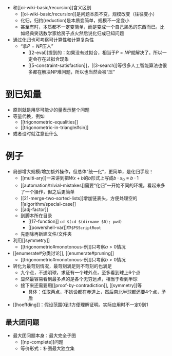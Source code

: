 - 和[[oi-wiki-basic/recursion]]含义区别
  - [[oi-wiki-basic/recursion]]是问题本质不变，规模改变（往往变小）
  - 化归，归约(reduction)是本质变简单，规模不一定变小
  - 甚至有时，本质都不一定变简单，而是变成一个自己熟悉的东西而已。比如经典笑话数学家给房子点火然后说化归成已知问题
- 通过化归也可考察可计算性和计算复杂性
  - “拿$P=NP$压人”
    - [[2-eval]]提到的：如果没有过拟合，相当于$P=NP$就解决了。所以一定会存在过拟合现象
    - [[5-constraint-satisfaction]]，[[3-search]]等很多人工智能算法也很多都在解决NP难问题，所以也当然会被“压”
# 到已知量
- 原则就是用尽可能少的量表示整个问题
- 等量代换，例如
  - [[trigonometric-equalities]]
  - [[trigonometric-in-triangle#sin]]
- 或者设时就注意设什么
# 例子
- 局部增大规模/增加额外操作，但总体“统一化”，更简单，是化归手段！
  - [[multi-ary]]一来讲到把$Wx+b$的$b$形式上写成$b \cdot x_0\equiv b\cdot 1$
  - [[automation/trivial-mistakes]]需要“化归”一开始不同的环境。看起来多了一个操作，但之后更简单
  - [[21-merge-two-sorted-lists]]增加链表头，方便处理空的[[algorithm/special-case]]
  - [[adj-factor]]
  - 到脚本所在目录
    - [[17-function]] `cd $(cd $(dirname $0); pwd)`
    - [[powershell-var]]中`$PSScriptRoot`
  - 先删除再新建文件/文件夹
- 利用[[symmetry]]
  - [[trigonometric#monotonous-例]]只考察$a>0$情况
- [[enumerate#分类讨论]], [[enumerate#pruning]]
  - [[trigonometric#monotonous-例]]只考察$b>0$情况
- 转化为最苛刻情况，最苛刻满足则不苛刻的也满足
  - 九个点，不透明球，求证有一个球外点，至多看到球上6个点
  - 显然最容易看到最多点的是各个无穷远点，相当于看到半球
  - 接下来还需要用[[proof-by-contradiction]], [[symmetry]]等
    - 具体：任取两点，不妨设都在赤道上，然后南北半球都还要4个点，矛盾
- [[hoeffding]]：假设范围0到1方便理解证明。实际应用时不一定0到1
## 最大团问题
- 最大团问题本身：最大完全子图
  - [[np-complete]]问题
  - 等价形式：补图最大独立集